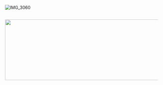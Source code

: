 ![IMG_3060](https://github.com/lydiacho/lydiacho/assets/81505421/34c9b462-98f3-43f3-a7fb-92fc2bd0737a)

<br/>

<div align="center" valign="center">

<a href="https://github.com/devxb/gitanimals">
  <img
    src="https://render.gitanimals.org/lines/lydiacho?pet-id=616521293205454757"
    width="600"
    height="200"
  />
</a>
</div>

